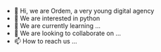 - 👋 Hi, we are Ordem, a very young digital agency
- 👀 We are interested in python
- 🌱 We are currently learning ...
- 💞️ We are looking to collaborate on ...
- 📫 How to reach us ...

<!---
ordemdigitale/ordemdigitale is a ✨ special ✨ repository because its `README.md` (this file) appears on your GitHub profile.
You can click the Preview link to take a look at your changes.
--->

